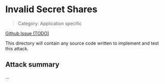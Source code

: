 # Invalid Secret Shares

> Category: Application specific

[Github Issue (TODO)]()

This directory will contain any source code written to implement and test this attack.

## Attack summary

...